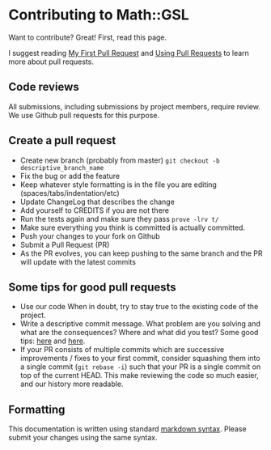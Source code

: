 # Contributing to Math::GSL

Want to contribute? Great! First, read this page.

I suggest reading
[My First Pull Request](https://github.com/CPAN-PRC/resources/wiki/My-first-Pull-Request)
and [Using Pull Requests](https://help.github.com/articles/using-pull-requests/) to learn more about pull requests.

## Code reviews
All submissions, including submissions by project members, require review. 
We use Github pull requests for this purpose.

## Create a pull request
* Create new branch (probably from master) `git checkout -b descriptive_branch_name`  
* Fix the bug or add the feature
* Keep whatever style formatting is in the file you are editing (spaces/tabs/indentation/etc)
* Update ChangeLog that describes the change
* Add yourself to CREDITS if you are not there
* Run the tests again and make sure they pass `prove -lrv t/` 
* Make sure everything you think is committed is actually committed.
* Push your changes to your fork on Github
* Submit a Pull Request (PR)
* As the PR evolves, you can keep pushing to the same branch and the PR will update with the latest commits

## Some tips for good pull requests
* Use our code
  When in doubt, try to stay true to the existing code of the project.
* Write a descriptive commit message. What problem are you solving and what
  are the consequences? Where and what did you test? Some good tips:
  [here](http://robots.thoughtbot.com/5-useful-tips-for-a-better-commit-message)
  and [here](https://www.kernel.org/doc/Documentation/SubmittingPatches).
* If your PR consists of multiple commits which are successive improvements /
  fixes to your first commit, consider squashing them into a single commit
  (`git rebase -i`) such that your PR is a single commit on top of the current
  HEAD. This make reviewing the code so much easier, and our history more
  readable.

## Formatting
This documentation is written using standard [markdown syntax](https://help.github.com/articles/markdown-basics/). Please submit your changes using the same syntax.


